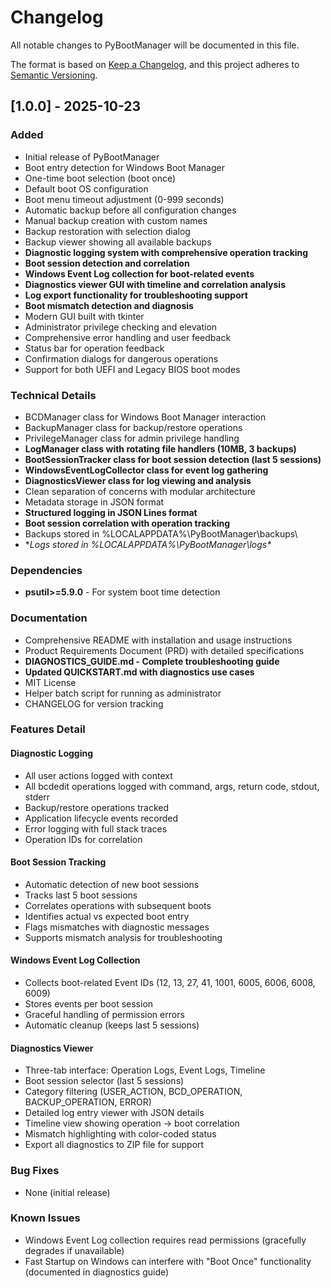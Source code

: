 # Changelog

All notable changes to PyBootManager will be documented in this file.

The format is based on [Keep a Changelog](https://keepachangelog.com/en/1.0.0/),
and this project adheres to [Semantic Versioning](https://semver.org/spec/v2.0.0.html).

## [1.0.0] - 2025-10-23

### Added
- Initial release of PyBootManager
- Boot entry detection for Windows Boot Manager
- One-time boot selection (boot once)
- Default boot OS configuration
- Boot menu timeout adjustment (0-999 seconds)
- Automatic backup before all configuration changes
- Manual backup creation with custom names
- Backup restoration with selection dialog
- Backup viewer showing all available backups
- **Diagnostic logging system with comprehensive operation tracking**
- **Boot session detection and correlation**
- **Windows Event Log collection for boot-related events**
- **Diagnostics viewer GUI with timeline and correlation analysis**
- **Log export functionality for troubleshooting support**
- **Boot mismatch detection and diagnosis**
- Modern GUI built with tkinter
- Administrator privilege checking and elevation
- Comprehensive error handling and user feedback
- Status bar for operation feedback
- Confirmation dialogs for dangerous operations
- Support for both UEFI and Legacy BIOS boot modes

### Technical Details
- BCDManager class for Windows Boot Manager interaction
- BackupManager class for backup/restore operations
- PrivilegeManager class for admin privilege handling
- **LogManager class with rotating file handlers (10MB, 3 backups)**
- **BootSessionTracker class for boot session detection (last 5 sessions)**
- **WindowsEventLogCollector class for event log gathering**
- **DiagnosticsViewer class for log viewing and analysis**
- Clean separation of concerns with modular architecture
- Metadata storage in JSON format
- **Structured logging in JSON Lines format**
- **Boot session correlation with operation tracking**
- Backups stored in %LOCALAPPDATA%\PyBootManager\backups\
- **Logs stored in %LOCALAPPDATA%\PyBootManager\logs\**

### Dependencies
- **psutil>=5.9.0** - For system boot time detection

### Documentation
- Comprehensive README with installation and usage instructions
- Product Requirements Document (PRD) with detailed specifications
- **DIAGNOSTICS_GUIDE.md - Complete troubleshooting guide**
- **Updated QUICKSTART.md with diagnostics use cases**
- MIT License
- Helper batch script for running as administrator
- CHANGELOG for version tracking

### Features Detail

#### Diagnostic Logging
- All user actions logged with context
- All bcdedit operations logged with command, args, return code, stdout, stderr
- Backup/restore operations tracked
- Application lifecycle events recorded
- Error logging with full stack traces
- Operation IDs for correlation

#### Boot Session Tracking
- Automatic detection of new boot sessions
- Tracks last 5 boot sessions
- Correlates operations with subsequent boots
- Identifies actual vs expected boot entry
- Flags mismatches with diagnostic messages
- Supports mismatch analysis for troubleshooting

#### Windows Event Log Collection
- Collects boot-related Event IDs (12, 13, 27, 41, 1001, 6005, 6006, 6008, 6009)
- Stores events per boot session
- Graceful handling of permission errors
- Automatic cleanup (keeps last 5 sessions)

#### Diagnostics Viewer
- Three-tab interface: Operation Logs, Event Logs, Timeline
- Boot session selector (last 5 sessions)
- Category filtering (USER_ACTION, BCD_OPERATION, BACKUP_OPERATION, ERROR)
- Detailed log entry viewer with JSON details
- Timeline view showing operation → boot correlation
- Mismatch highlighting with color-coded status
- Export all diagnostics to ZIP file for support

### Bug Fixes
- None (initial release)

### Known Issues
- Windows Event Log collection requires read permissions (gracefully degrades if unavailable)
- Fast Startup on Windows can interfere with "Boot Once" functionality (documented in diagnostics guide)

